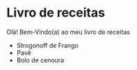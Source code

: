 # Livro de receitas

Olá! Bem-Vindo(a) ao meu livro de receitas

- Strogonoff de Frango
- Pavê
- Bolo de cenoura
